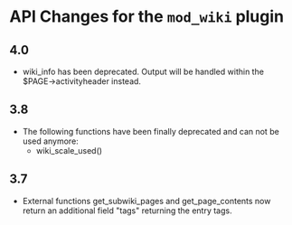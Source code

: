 # API Changes for the `mod_wiki` plugin

## 4.0

- wiki_info has been deprecated. Output will be handled within the $PAGE->activityheader instead.

## 3.8

- The following functions have been finally deprecated and can not be used anymore:
  - wiki_scale_used()

## 3.7

- External functions get_subwiki_pages and get_page_contents now return an additional field "tags" returning the entry tags.
